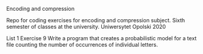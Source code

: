 Encoding and compression

Repo for coding exercises for encoding and compression subject. 
Sixth semester of classes at the university. 
Uniwersytet Opolski 2020

List 1 Exercise 9
Write a program that creates a probabilistic model for a text file counting the number of occurrences of individual letters.
